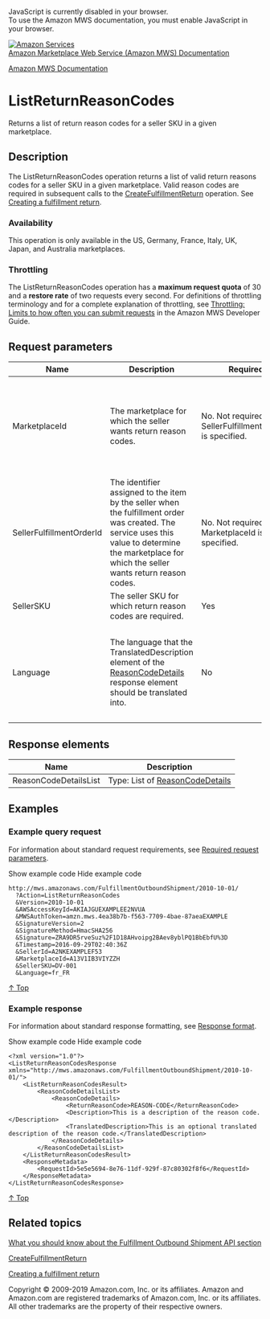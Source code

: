 <div id="MWSDX_noscript">

JavaScript is currently disabled in your browser.  
To use the Amazon MWS documentation, you must enable JavaScript in your
browser.

</div>

<div id="MWSDX_divtop">

[![Amazon
Services](https://images-na.ssl-images-amazon.com/images/G/08/mwsportal/fr_FR/amazonservices.gif
"Amazon Services")](http://services.amazon.fr)  
<span id="MWSDX_titlebar">[Amazon Marketplace Web Service (Amazon MWS)
Documentation](https://developer.amazonservices.fr/gp/mws/docs.html)</span>

</div>

<div id="MWSDX_divbottom">

<div id="MWSDX_divleft">

<div id="MWSDX_toc">

</div>

</div>

<div id="MWSDX_divright">

<div id="MWSDX_content">

<span id="MWSDX_breadcrumbs">[Amazon MWS
Documentation](https://developer.amazonservices.fr/gp/mws/docs.html)</span>

<div id="FBAOutbound_ListReturnReasonCodes" class="nested0">

# ListReturnReasonCodes

<div class="body">

<span class="ph">Returns a list of return reason codes for a seller SKU
in a given marketplace.</span>

</div>

<div id="Description" class="topic concept nested1">

## Description

<div class="body conbody">

The <span class="keyword apiname">ListReturnReasonCodes</span> operation
returns a list of valid return reasons codes for a seller SKU in a given
marketplace. Valid reason codes are required in subsequent calls to the
[CreateFulfillmentReturn](FBAOutbound_CreateFulfillmentReturn.html "Creates a fulfillment return.")
operation. See [Creating a fulfillment
return](../fba_guide/FBAGuide_CreateFulfillmentReturn.md).

<div class="section">

### Availability

This operation is only available in the US, Germany, France, Italy, UK,
Japan, and Australia marketplaces.

</div>

<div class="section">

### Throttling

The <span class="keyword apiname">ListReturnReasonCodes</span> operation
has a **maximum request quota** of 30 and a **restore rate** of two
requests every second. <span class="ph">For definitions of throttling
terminology and for a complete explanation of throttling, see
[Throttling: Limits to how often you can submit
requests](../dev_guide/DG_Throttling.md) in the
<span class="ph">Amazon MWS Developer Guide</span>.</span>

</div>

</div>

</div>

<div id="RequestParameters" class="topic reference nested1">

## Request parameters

<div class="body refbody">

<div class="tablenoborder">

<table>
<colgroup>
<col style="width: 25%" />
<col style="width: 25%" />
<col style="width: 25%" />
<col style="width: 25%" />
</colgroup>
<thead>
<tr class="header">
<th>Name</th>
<th>Description</th>
<th>Required</th>
<th>Values</th>
</tr>
</thead>
<tbody>
<tr class="odd">
<td><span class="keyword parmname">MarketplaceId</span></td>
<td>The marketplace for which the seller wants return reason codes.</td>
<td>No. Not required if <span class="keyword parmname">SellerFulfillmentOrderId</span> is specified.</td>
<td><span class="keyword parmname">MarketplaceId</span> values: see <a href="../dev_guide/DG_Endpoints.html" class="xref">Amazon MWS endpoints and MarketplaceId values</a>.
<p><span class="ph">Type: xs:string</span></p></td>
</tr>
<tr class="even">
<td><span class="keyword parmname">SellerFulfillmentOrderId</span></td>
<td><span class="ph">The identifier assigned to the item by the seller when the fulfillment order was created.</span> The service uses this value to determine the marketplace for which the seller wants return reason codes.</td>
<td>No. Not required if <span class="keyword parmname">MarketplaceId</span> is specified.</td>
<td><span class="ph">Type: xs:string</span></td>
</tr>
<tr class="odd">
<td><span class="keyword parmname">SellerSKU</span></td>
<td>The seller SKU for which return reason codes are required.</td>
<td>Yes</td>
<td><span class="ph">Type: xs:string</span></td>
</tr>
<tr class="even">
<td><span class="keyword parmname">Language</span></td>
<td>The language that the <span class="keyword parmname">TranslatedDescription</span> element of the <a href="FBAOutbound_Datatypes.html#ReasonCodeDetails" class="xref" title="A return reason code, a description, and an optional description translation.">ReasonCodeDetails</a> response element should be translated into.</td>
<td>No</td>
<td>The <span class="ph"> <a href="../dev_guide/DG_ISO639.html" class="xref">ISO 639-1 format</a> </span> language code. Example: fr_CA
<p><span class="ph">Type: xs:string</span></p></td>
</tr>
</tbody>
</table>

</div>

</div>

</div>

<div id="ResponseElements" class="topic reference nested1">

## Response elements

<div class="body refbody">

<div class="tablenoborder">

| Name                                                        | Description                                                                                                                                                     |
| ----------------------------------------------------------- | --------------------------------------------------------------------------------------------------------------------------------------------------------------- |
| <span class="keyword parmname">ReasonCodeDetailsList</span> | Type: List of [ReasonCodeDetails](FBAOutbound_Datatypes.html#ReasonCodeDetails "A return reason code, a description, and an optional description translation.") |

</div>

</div>

</div>

<div id="Examples" class="topic reference nested1">

## Examples

<div class="body refbody">

<div class="section">

### Example query request

<span class="ph">For information about standard request requirements,
see [Required request
parameters](../dev_guide/DG_RequiredRequestParameters.md).</span>

<span class="ph expander"> <span class="keyword parmname xshow">Show
example code</span> <span class="keyword parmname xhide">Hide example
code</span> </span>

<div class="sectiondiv content">

``` pre codeblock
http://mws.amazonaws.com/FulfillmentOutboundShipment/2010-10-01/
  ?Action=ListReturnReasonCodes 
  &Version=2010-10-01
  &AWSAccessKeyId=AKIAJGUEXAMPLEE2NVUA
  &MWSAuthToken=amzn.mws.4ea38b7b-f563-7709-4bae-87aeaEXAMPLE
  &SignatureVersion=2
  &SignatureMethod=HmacSHA256
  &Signature=ZRA9DR5rveSuz%2F1D18AHvoipg2BAev8yblPQ1BbEbfU%3D
  &Timestamp=2016-09-29T02:40:36Z
  &SellerId=A2NKEXAMPLEF53 
  &MarketplaceId=A13V1IB3VIYZZH 
  &SellerSKU=DV-001 
  &Language=fr_FR  
```

[↑ Top](#Examples)

</div>

</div>

<div class="section">

### Example response

<span class="ph">For information about standard response formatting, see
[Response format](../dev_guide/DG_ResponseFormat.md).</span>

<span class="ph expander"> <span class="keyword parmname xshow">Show
example code</span> <span class="keyword parmname xhide">Hide example
code</span> </span>

<div class="sectiondiv content">

``` pre codeblock
<?xml version="1.0"?>
<ListReturnReasonCodesResponse  xmlns="http://mws.amazonaws.com/FulfillmentOutboundShipment/2010-10-01/">
    <ListReturnReasonCodesResult>
        <ReasonCodeDetailsList>
            <ReasonCodeDetails>
                <ReturnReasonCode>REASON-CODE</ReturnReasonCode>
                <Description>This is a description of the reason code.</Description>
                <TranslatedDescription>This is an optional translated description of the reason code.</TranslatedDescription>
            </ReasonCodeDetails>
        </ReasonCodeDetailsList>
    </ListReturnReasonCodesResult> 
    <ResponseMetadata>     
        <RequestId>5e5e5694-8e76-11df-929f-87c80302f8f6</RequestId>
    </ResponseMetadata> 
</ListReturnReasonCodesResponse>
```

[↑ Top](#Examples)

</div>

</div>

</div>

</div>

<div id="RelatedTopics" class="topic nested1">

## Related topics

<div class="body">

[What you should know about the Fulfillment Outbound Shipment API
section](FBAOutbound_Overview.md)

[CreateFulfillmentReturn](FBAOutbound_CreateFulfillmentReturn.html "Creates a fulfillment return.")

[Creating a fulfillment
return](../fba_guide/FBAGuide_CreateFulfillmentReturn.md)

</div>

</div>

</div>

<div id="MWSDX_footer">

Copyright © 2009-2019 Amazon.com, Inc. or its affiliates. Amazon and
Amazon.com are registered trademarks of Amazon.com, Inc. or its
affiliates. All other trademarks are the property of their respective
owners.

</div>

</div>

</div>

<div style="clear: both;">

</div>

</div>

